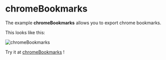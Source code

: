 # chromeBookmarks

The example **chromeBookmarks** allows you to export chrome bookmarks.

This looks like this:

 ![chromeBookmarks](@site/static/img/examples/chromeBookmarks.png) 

Try it at <a href='/../automation/loadexample/chromeBookmarks' target='_blank'>chromeBookmarks</a> !




